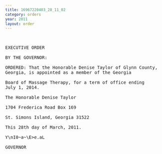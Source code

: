 ```yaml
---
title: 16967220403_28_11_02
category: orders
year: 2011
layout: order
---
```


<pre> 

EXECUTIVE ORDER

BY THE GOVERNOR:

ORDERED: That the Honorable Denise Taylor of Glynn County,
Georgia, is appointed as a member of the Georgia

Board of Massage Therapy, for a term of office ending
July 1, 2014.

The Honorable Denise Taylor

1704 Frederica Road Box 169

St. Simons Island, Georgia 31522

This 28th day of March, 2011.

Y\nI0~a~\E>e.aL

GOVERNOR

</pre>
